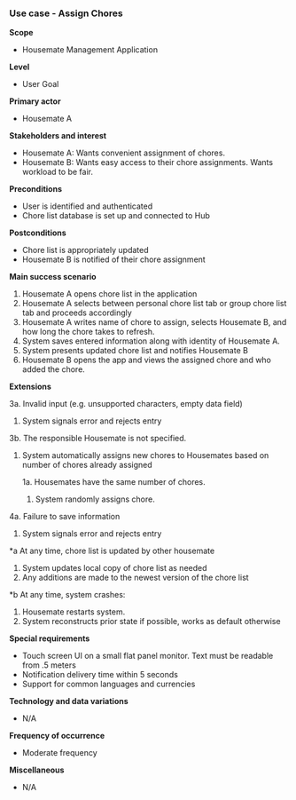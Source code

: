 ### Use case - Assign Chores

**Scope**
- Housemate Management Application

**Level**
- User Goal

**Primary actor**
- Housemate A

**Stakeholders and interest**
- Housemate A: Wants convenient assignment of chores. 
- Housemate B: Wants easy access to their chore assignments. Wants workload to be fair.

**Preconditions**
- User is identified and authenticated 
- Chore list database is set up and connected to Hub

**Postconditions**
- Chore list is appropriately updated
- Housemate B is notified of their chore assignment

**Main success scenario**
1. Housemate A opens chore list in the application 
2. Housemate A selects between personal chore list tab or group chore list tab and proceeds accordingly 
3. Housemate A writes name of chore to assign, selects Housemate B, and how long the chore takes to refresh.
4. System saves entered information along with identity of Housemate A.
5. System presents updated chore list and notifies Housemate B
6. Housemate B opens the app and views the assigned chore and who added the chore.

**Extensions**
  
3a. Invalid input (e.g. unsupported characters, empty data field)
1. System signals error and rejects entry

3b. The responsible Housemate is not specified.
1. System automatically assigns new chores to Housemates based on number of chores already assigned

   1a. Housemates have the same number of chores.
   1. System randomly assigns chore.

4a. Failure to save information  
1. System signals error and rejects entry

*a At any time, chore list is updated by other housemate
1. System updates local copy of chore list as needed 
2. Any additions are made to the newest version of the chore list

*b At any time, system crashes:  
1. Housemate restarts system.
2. System reconstructs prior state if possible, works as default otherwise

**Special requirements**
- Touch screen UI on a small flat panel monitor. Text must be readable from .5 meters
- Notification delivery time within 5 seconds
- Support for common languages and currencies

**Technology and data variations**
- N/A

**Frequency of occurrence**
- Moderate frequency

**Miscellaneous**
- N/A